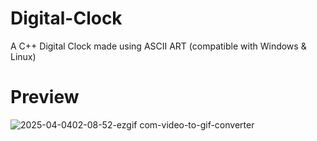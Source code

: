 # Digital-Clock
A C++ Digital Clock made using ASCII ART
(compatible with Windows & Linux)

# Preview
![2025-04-0402-08-52-ezgif com-video-to-gif-converter](https://github.com/user-attachments/assets/c68fb053-7399-4a2d-acf8-adfda2bc4259)
